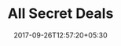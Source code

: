 ---
title: "All Secret Deals"
date: 2017-09-26T12:57:20+05:30
draft: false
layout: secret-deal-all
property: "Casa Vagator"
status: "Pending Review"
url: /offers/secret-deal-all/casa-vagator/
slug: "casa-vagator/"

mainmenu:
 offers: true
 secretall: true
---